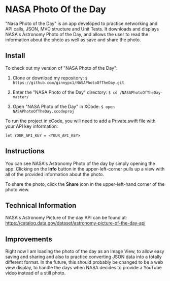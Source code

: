 # NASA Photo Of the Day

"Nasa Photo of the Day" is an app developed to practice networking and API calls, JSON, MVC structure and Unit Tests. It downloads and displays NASA's Astronomy Photo of the Day, and allows the user to read the information about the photo as well as save and share the photo.

## Install

To check out my version of "NASA Photo of the Day":

1. Clone or download my repository:
` $ https://github.com/ginnypx1/NASAPhotoOfTheDay.git `

2. Enter the "NASA Photo of the Day" directory:
` $ cd /NASAPhotoOfTheDay-master/ `

3. Open "NASA Photo of the Day" in XCode:
` $ open NASAPhotoOfTheDay.xcodeproj `

To run the project in xCode, you will need to add a Private.swift file with your API key information:

```
let YOUR_API_KEY = <YOUR_API_KEY>
```

## Instructions

You can see NASA's Astronomy Photo of the day by simply opening the app. Clicking on the **Info** button in the upper-left-corner pulls up a view with all of the provided information about the photo.

To share the photo, click the **Share** icon in the upper-left-hand corner of the photo view.

## Technical Information

NASA's Astronomy Picture of the day API can be found at: https://catalog.data.gov/dataset/astronomy-picture-of-the-day-api

## Improvements

Right now I am loading the photo of the day as an Image View, to allow easy saving and sharing and also to practice converting JSON data into a totally different format. In the future, this should probably be changed to be a web view display, to handle the days when NASA decides to provide a YouTube video instead of a still photo.